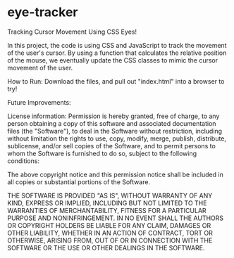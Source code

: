 # eye-tracker

Tracking Cursor Movement Using CSS Eyes!

In this project, the code is using CSS and JavaScript to track the movement of the user's cursor. By using a function that calculates the relative position of the mouse, we eventually update the CSS classes to mimic the cursor movement of the user.

How to Run: Download the files, and pull out "index.html" into a browser to try!

Future Improvements:

License information: Permission is hereby granted, free of charge, to any person obtaining a copy
of this software and associated documentation files (the "Software"), to deal
in the Software without restriction, including without limitation the rights
to use, copy, modify, merge, publish, distribute, sublicense, and/or sell
copies of the Software, and to permit persons to whom the Software is
furnished to do so, subject to the following conditions:

The above copyright notice and this permission notice shall be included in all
copies or substantial portions of the Software.

THE SOFTWARE IS PROVIDED "AS IS", WITHOUT WARRANTY OF ANY KIND, EXPRESS OR
IMPLIED, INCLUDING BUT NOT LIMITED TO THE WARRANTIES OF MERCHANTABILITY,
FITNESS FOR A PARTICULAR PURPOSE AND NONINFRINGEMENT. IN NO EVENT SHALL THE
AUTHORS OR COPYRIGHT HOLDERS BE LIABLE FOR ANY CLAIM, DAMAGES OR OTHER
LIABILITY, WHETHER IN AN ACTION OF CONTRACT, TORT OR OTHERWISE, ARISING FROM,
OUT OF OR IN CONNECTION WITH THE SOFTWARE OR THE USE OR OTHER DEALINGS IN THE
SOFTWARE.
